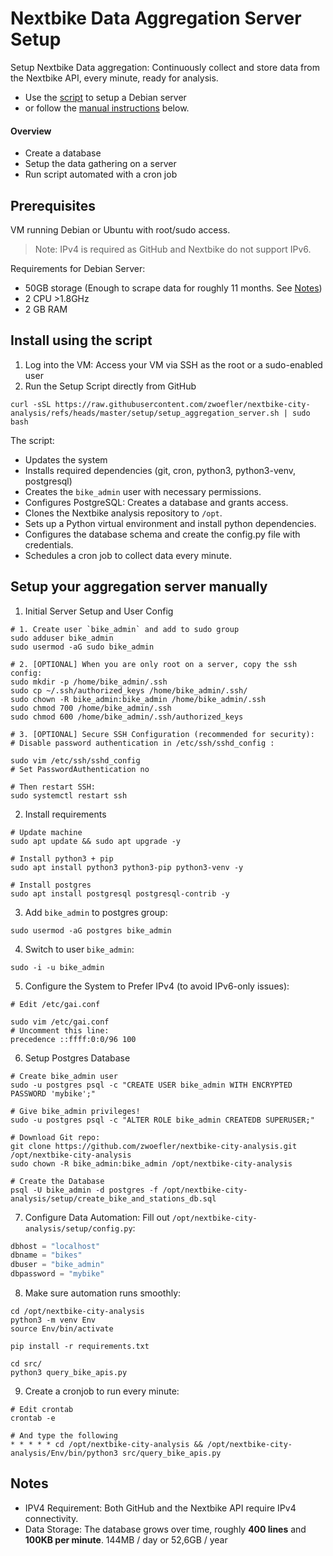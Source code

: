 # Nextbike Data Aggregation Server Setup

Setup Nextbike Data aggregation:
Continuously collect and store data from the Nextbike API, every minute, ready for analysis.

- Use the [script](setup_aggregation_server.sh) to setup a Debian server
- or follow the [manual instructions](#setup-your-aggregation-server-manually) below.

#### Overview
- Create a database
- Setup the data gathering on a server
- Run script automated with a cron job


## Prerequisites
VM running Debian or Ubuntu with root/sudo access.

> Note: IPv4 is required as GitHub and Nextbike do not support IPv6.

Requirements for Debian Server:
- 50GB storage (Enough to scrape data for roughly 11 months. See [Notes](#notes))
- 2 CPU >1.8GHz
- 2 GB RAM


## Install using the script
1. Log into the VM: Access your VM via SSH as the root or a sudo-enabled user
2. Run the Setup Script directly from GitHub
```SHELL
curl -sSL https://raw.githubusercontent.com/zwoefler/nextbike-city-analysis/refs/heads/master/setup/setup_aggregation_server.sh | sudo bash
```

The script:
- Updates the system
- Installs required dependencies (git, cron, python3, python3-venv, postgresql)
- Creates the `bike_admin` user with necessary permissions.
- Configures PostgreSQL: Creates a database and grants access.
- Clones the Nextbike analysis repository to `/opt`.
- Sets up a Python virtual environment and install python dependencies.
- Configures the database schema and create the config.py file with credentials.
- Schedules a cron job to collect data every minute.

## Setup your aggregation server manually
1. Initial Server Setup and User Config
```SHELL
# 1. Create user `bike_admin` and add to sudo group
sudo adduser bike_admin
sudo usermod -aG sudo bike_admin

# 2. [OPTIONAL] When you are only root on a server, copy the ssh config:
sudo mkdir -p /home/bike_admin/.ssh
sudo cp ~/.ssh/authorized_keys /home/bike_admin/.ssh/
sudo chown -R bike_admin:bike_admin /home/bike_admin/.ssh
sudo chmod 700 /home/bike_admin/.ssh
sudo chmod 600 /home/bike_admin/.ssh/authorized_keys

# 3. [OPTIONAL] Secure SSH Configuration (recommended for security):
# Disable password authentication in /etc/ssh/sshd_config :

sudo vim /etc/ssh/sshd_config
# Set PasswordAuthentication no

# Then restart SSH:
sudo systemctl restart ssh
```


2. Install requirements
```SHELL
# Update machine
sudo apt update && sudo apt upgrade -y

# Install python3 + pip
sudo apt install python3 python3-pip python3-venv -y

# Install postgres
sudo apt install postgresql postgresql-contrib -y
```

3. Add `bike_admin` to postgres group:
```SHELL
sudo usermod -aG postgres bike_admin
```

4. Switch to user `bike_admin`:
```SHELL
sudo -i -u bike_admin
```

5. Configure the System to Prefer IPv4 (to avoid IPv6-only issues):
```SHELL
# Edit /etc/gai.conf

sudo vim /etc/gai.conf
# Uncomment this line:
precedence ::ffff:0:0/96 100
```

6. Setup Postgres Database
```SHELL
# Create bike_admin user
sudo -u postgres psql -c "CREATE USER bike_admin WITH ENCRYPTED PASSWORD 'mybike';"

# Give bike_admin privileges!
sudo -u postgres psql -c "ALTER ROLE bike_admin CREATEDB SUPERUSER;"

# Download Git repo:
git clone https://github.com/zwoefler/nextbike-city-analysis.git /opt/nextbike-city-analysis
sudo chown -R bike_admin:bike_admin /opt/nextbike-city-analysis

# Create the Database
psql -U bike_admin -d postgres -f /opt/nextbike-city-analysis/setup/create_bike_and_stations_db.sql
```

7. Configure Data Automation: Fill out `/opt/nextbike-city-analysis/setup/config.py`:
```Python
dbhost = "localhost"
dbname = "bikes"
dbuser = "bike_admin"
dbpassword = "mybike"
```

8. Make sure automation runs smoothly:
```SHELL
cd /opt/nextbike-city-analysis
python3 -m venv Env
source Env/bin/activate

pip install -r requirements.txt

cd src/
python3 query_bike_apis.py
```

9. Create a cronjob to run every minute:
```SHELL
# Edit crontab
crontab -e

# And type the following
* * * * * cd /opt/nextbike-city-analysis && /opt/nextbike-city-analysis/Env/bin/python3 src/query_bike_apis.py
```


## Notes
- IPV4 Requirement: Both GitHub and the Nextbike API require IPv4 connectivity.
- Data Storage: The database grows over time, roughly **400 lines** and **100KB per minute**.
144MB / day or 52,6GB / year

